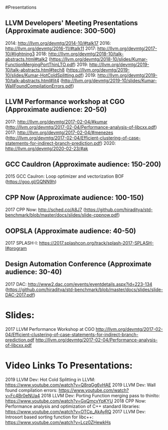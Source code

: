 #Presentations

## LLVM Developers' Meeting Presentations (Approximate audience: 300-500)
2014: http://llvm.org/devmtg/2014-10/#talk17
2016: http://llvm.org/devmtg/2016-11/#talk11
2017: http://llvm.org/devmtg/2017-10/#lightning3
2018: http://llvm.org/devmtg/2018-10/talk-abstracts.html#talk2 (https://llvm.org/devmtg/2018-10/slides/Kumar-FunctionMergingPortThinLTO.pdf)
2019: http://llvm.org/devmtg/2019-10/talk-abstracts.html#tech8 (https://llvm.org/devmtg/2019-10/slides/Kumar-HotColdSplitting.pdf)
2019: http://llvm.org/devmtg/2019-10/talk-abstracts.html#lit4 (http://llvm.org/devmtg/2019-10/slides/Kumar-WallFoundCompilationErrors.pdf)

## LLVM Performance workshop at CGO (Approximate audience: 20-50)
2017: http://llvm.org/devmtg/2017-02-04/#kumar (http://llvm.org/devmtg/2017-02-04/Performance-analysis-of-libcxx.pdf)
2017: http://llvm.org/devmtg/2017-02-04/#menezes (http://llvm.org/devmtg/2017-02-04/Efficient-clustering-of-case-statements-for-indirect-branch-prediction.pdf)
2020: http://llvm.org/devmtg/2020-02-23/#ak

## GCC Cauldron (Approximate audience: 150-200)
2015 GCC Caulron: Loop optimizer and vectorization BOF (https://goo.gl/GQNN9h)

## CPP Now (Approximate audience: 100-150)
2017 CPP Now: http://sched.co/A8J7 (https://github.com/hiraditya/std-benchmark/blob/master/docs/slides/slide-cppnow.pdf)

## OOPSLA (Approximate audience: 40-50)
2017 SPLASH-I: https://2017.splashcon.org/track/splash-2017-SPLASH-I#program

## Design Automation Conference (Approximate audience: 30-40)
2017 DAC: http://www2.dac.com/events/eventdetails.aspx?id=223-134 (https://github.com/hiraditya/std-benchmark/blob/master/docs/slides/slide-DAC-2017.pdf)

# Slides:
2017 LLVM Performance Workshop at CGO
http://llvm.org/devmtg/2017-02-04/Efficient-clustering-of-case-statements-for-indirect-branch-prediction.pdf
http://llvm.org/devmtg/2017-02-04/Performance-analysis-of-libcxx.pdf

# Video Links To Presentations:
2019 LLVM Dev: Hot Cold Splitting in LLVM: https://www.youtube.com/watch?v=Q8rqGg6vHAE
2019 LLVM Dev: Wall found compilation errors: https://www.youtube.com/watch?v=Fc4Br0eNUa4
2018 LLVM Dev: Porting Function merging pass to thinlto: https://www.youtube.com/watch?v=GxQmcvYpKYU
2018 CPP Now: Performance analysis and optimization of C++ standard libraries: https://www.youtube.com/watch?v=OTCp_AkAyRQ
2017 LLVM Dev: Introsort based sorting function for libc++: https://www.youtube.com/watch?v=Lcz0ZHewkHs

